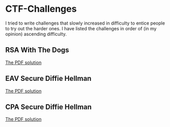 # CTF-Challenges
I tried to write challenges that slowly increased in difficulty to entice people to try out the harder ones. I have listed the challenges in order of (in my opinion) ascending difficulty. 
## RSA With The Dogs
[The PDF solution](RSA_With_The_Dogs_Writeup.pdf)
## EAV Secure Diffie Hellman
[The PDF solution](EAV_Secure_Diffie_Hellman_.pdf)
## CPA Secure Diffie Hellman
[The PDF solution](CPA_Secure_Diffie_Hellman_.pdf)